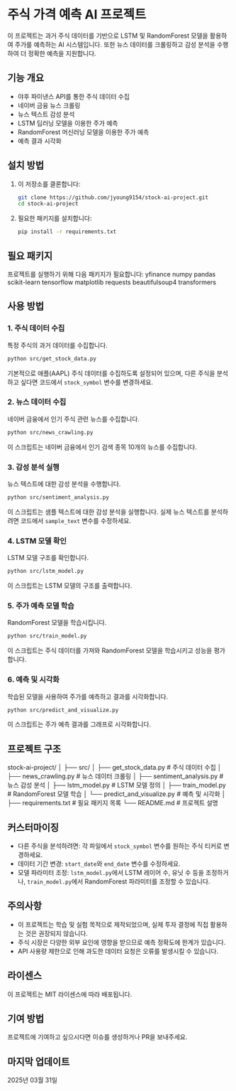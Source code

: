 # 주식 가격 예측 AI 프로젝트

이 프로젝트는 과거 주식 데이터를 기반으로 LSTM 및 RandomForest 모델을 활용하여 주가를 예측하는 AI 시스템입니다. 또한 뉴스 데이터를 크롤링하고 감성 분석을 수행하여 더 정확한 예측을 지원합니다.

## 기능 개요

- 야후 파이낸스 API를 통한 주식 데이터 수집
- 네이버 금융 뉴스 크롤링
- 뉴스 텍스트 감성 분석
- LSTM 딥러닝 모델을 이용한 주가 예측
- RandomForest 머신러닝 모델을 이용한 주가 예측
- 예측 결과 시각화

## 설치 방법

1. 이 저장소를 클론합니다:
   ```bash
   git clone https://github.com/jyoung9154/stock-ai-project.git
   cd stock-ai-project
   ```

2. 필요한 패키지를 설치합니다:
   ```bash
   pip install -r requirements.txt
   ```

## 필요 패키지

프로젝트를 실행하기 위해 다음 패키지가 필요합니다:
yfinance
numpy
pandas
scikit-learn
tensorflow
matplotlib
requests
beautifulsoup4
transformers


## 사용 방법

### 1. 주식 데이터 수집

특정 주식의 과거 데이터를 수집합니다.

```bash
python src/get_stock_data.py
```

기본적으로 애플(AAPL) 주식 데이터를 수집하도록 설정되어 있으며, 다른 주식을 분석하고 싶다면 코드에서 `stock_symbol` 변수를 변경하세요.

### 2. 뉴스 데이터 수집

네이버 금융에서 인기 주식 관련 뉴스를 수집합니다.

```bash
python src/news_crawling.py
```

이 스크립트는 네이버 금융에서 인기 검색 종목 10개의 뉴스를 수집합니다.

### 3. 감성 분석 실행

뉴스 텍스트에 대한 감성 분석을 수행합니다.

```bash
python src/sentiment_analysis.py
```

이 스크립트는 샘플 텍스트에 대한 감성 분석을 실행합니다. 실제 뉴스 텍스트를 분석하려면 코드에서 `sample_text` 변수를 수정하세요.

### 4. LSTM 모델 확인

LSTM 모델 구조를 확인합니다.

```bash
python src/lstm_model.py
```

이 스크립트는 LSTM 모델의 구조를 출력합니다.

### 5. 주가 예측 모델 학습

RandomForest 모델을 학습시킵니다.

```bash
python src/train_model.py
```

이 스크립트는 주식 데이터를 가져와 RandomForest 모델을 학습시키고 성능을 평가합니다.

### 6. 예측 및 시각화

학습된 모델을 사용하여 주가를 예측하고 결과를 시각화합니다.

```bash
python src/predict_and_visualize.py
```

이 스크립트는 주가 예측 결과를 그래프로 시각화합니다.

## 프로젝트 구조
stock-ai-project/
│
├── src/
│ ├── get_stock_data.py # 주식 데이터 수집
│ ├── news_crawling.py # 뉴스 데이터 크롤링
│ ├── sentiment_analysis.py # 뉴스 감성 분석
│ ├── lstm_model.py # LSTM 모델 정의
│ ├── train_model.py # RandomForest 모델 학습
│ └── predict_and_visualize.py # 예측 및 시각화
│
├── requirements.txt # 필요 패키지 목록
└── README.md # 프로젝트 설명

## 커스터마이징

- 다른 주식을 분석하려면: 각 파일에서 `stock_symbol` 변수를 원하는 주식 티커로 변경하세요.
- 데이터 기간 변경: `start_date`와 `end_date` 변수를 수정하세요.
- 모델 파라미터 조정: `lstm_model.py`에서 LSTM 레이어 수, 유닛 수 등을 조정하거나, `train_model.py`에서 RandomForest 파라미터를 조정할 수 있습니다.

## 주의사항

- 이 프로젝트는 학습 및 실험 목적으로 제작되었으며, 실제 투자 결정에 직접 활용하는 것은 권장되지 않습니다.
- 주식 시장은 다양한 외부 요인에 영향을 받으므로 예측 정확도에 한계가 있습니다.
- API 사용량 제한으로 인해 과도한 데이터 요청은 오류를 발생시킬 수 있습니다.

## 라이센스

이 프로젝트는 MIT 라이센스에 따라 배포됩니다.

## 기여 방법

프로젝트에 기여하고 싶으시다면 이슈를 생성하거나 PR을 보내주세요.

## 마지막 업데이트
2025년 03월 31일